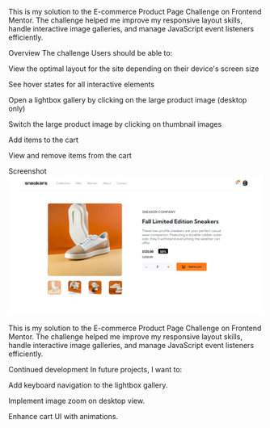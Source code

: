 This is my solution to the E-commerce Product Page Challenge on Frontend Mentor.
The challenge helped me improve my responsive layout skills, handle interactive image galleries, and manage JavaScript event listeners efficiently.



Overview
The challenge
Users should be able to:

View the optimal layout for the site depending on their device's screen size

See hover states for all interactive elements

Open a lightbox gallery by clicking on the large product image (desktop only)

Switch the large product image by clicking on thumbnail images

Add items to the cart

View and remove items from the cart

Screenshot
![Desktop Screenshot](screenshot.jpeg)

This is my solution to the E-commerce Product Page Challenge on Frontend Mentor.
The challenge helped me improve my responsive layout skills, handle interactive image galleries, and manage JavaScript event listeners efficiently.


Continued development
In future projects, I want to:

Add keyboard navigation to the lightbox gallery.

Implement image zoom on desktop view.

Enhance cart UI with animations.
